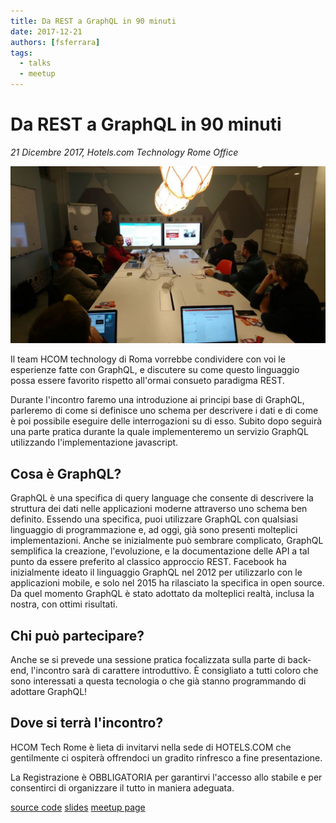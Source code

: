 ```yaml
---
title: Da REST a GraphQL in 90 minuti
date: 2017-12-21
authors: [fsferrara]
tags:
  - talks
  - meetup
---
```


# Da REST a GraphQL in 90 minuti

_21 Dicembre 2017, Hotels.com Technology Rome Office_

![Da REST a GraphQL in 90 minuti](da-rest-a-graphql-in-90-minuti.jpg)

Il team HCOM technology di Roma vorrebbe condividere con voi le esperienze fatte con GraphQL, e discutere su come questo linguaggio possa essere favorito rispetto all'ormai consueto paradigma REST.

Durante l'incontro faremo una introduzione ai principi base di GraphQL, parleremo di come si definisce uno schema per descrivere i dati e di come è poi possibile eseguire delle interrogazioni su di esso. Subito dopo seguirà una parte pratica durante la quale implementeremo un servizio GraphQL utilizzando l'implementazione javascript.

<!-- truncate -->

## Cosa è GraphQL?

GraphQL è una specifica di query language che consente di descrivere la struttura dei dati nelle applicazioni moderne attraverso uno schema ben definito. Essendo una specifica, puoi utilizzare GraphQL con qualsiasi linguaggio di programmazione e, ad oggi, già sono presenti molteplici implementazioni.
Anche se inizialmente può sembrare complicato, GraphQL semplifica la creazione, l'evoluzione, e la documentazione delle API a tal punto da essere preferito al classico approccio REST.
Facebook ha inizialmente ideato il linguaggio GraphQL nel 2012 per utilizzarlo con le applicazioni mobile, e solo nel 2015 ha rilasciato la specifica in open source. Da quel momento GraphQL è stato adottato da molteplici realtà, inclusa la nostra, con ottimi risultati.

## Chi può partecipare?

Anche se si prevede una sessione pratica focalizzata sulla parte di back-end, l'incontro sarà di carattere introduttivo. È consigliato a tutti coloro che sono interessati a questa tecnologia o che già stanno programmando di adottare GraphQL!

## Dove si terrà l'incontro?

HCOM Tech Rome è lieta di invitarvi nella sede di HOTELS.COM che gentilmente ci ospiterà offrendoci un gradito rinfresco a fine presentazione.

La Registrazione è OBBLIGATORIA per garantirvi l'accesso allo stabile e per consentirci di organizzare il tutto in maniera adeguata.

[<i class="fa fa-code" aria-hidden="true"></i> source code](https://github.com/fsferrara/from-rest-to-graphql-meetup)
[<i class="fa fa-download" aria-hidden="true"></i> slides](/downloads/talks/da-rest-a-graphql-in-90-minuti.pdf)
[<i class="fa fa-info-circle" aria-hidden="true"></i> meetup page](https://www.meetup.com/Rome-Software-Discussion/events/245282496/?eventId=245282496)
